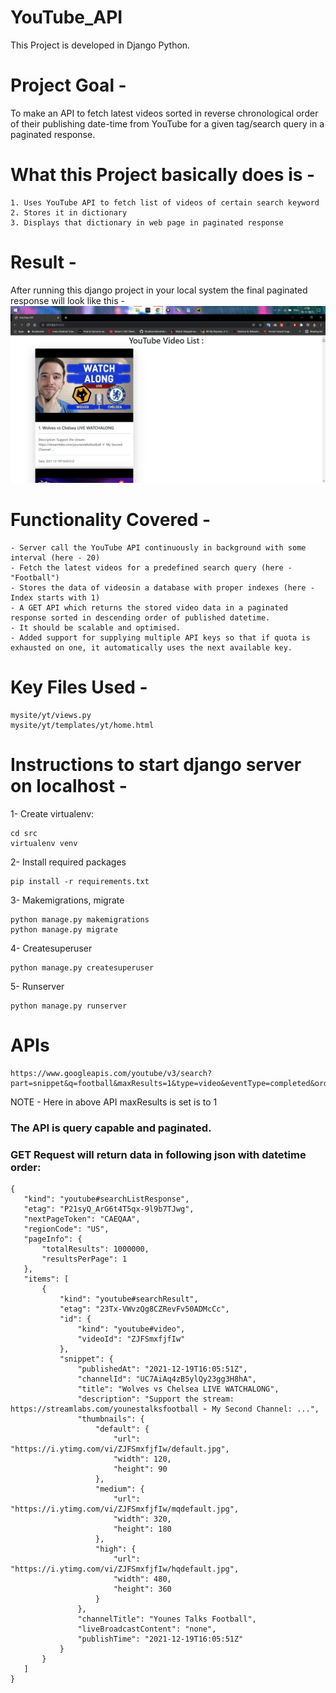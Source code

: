 # YouTube_API
This Project is developed in Django Python.

# Project Goal - 
To make an API to fetch latest videos sorted in reverse chronological order of their publishing date-time from YouTube for a given tag/search query in a paginated response.

# What this Project basically does is - 
```buildoutvfg
1. Uses YouTube API to fetch list of videos of certain search keyword
2. Stores it in dictionary
3. Displays that dictionary in web page in paginated response
```

# Result - 
After running this django project in your local system the final paginated response will look like this - 
![alt text](https://github.com/ShubhamShreshth/YouTube_API/blob/master/result.png?raw=true)

# Functionality Covered -
```buildoutcfg
- Server call the YouTube API continuously in background with some interval (here - 20)
- Fetch the latest videos for a predefined search query (here - "Football")
- Stores the data of videosin a database with proper indexes (here - Index starts with 1)
- A GET API which returns the stored video data in a paginated response sorted in descending order of published datetime.
- It should be scalable and optimised.
- Added support for supplying multiple API keys so that if quota is exhausted on one, it automatically uses the next available key.
```

# Key Files Used - 
```buildoutvfg
mysite/yt/views.py
mysite/yt/templates/yt/home.html
```

# Instructions to start django server on localhost - 
1- Create virtualenv: 
```buildoutcfg
cd src
virtualenv venv
```
2- Install required packages
```buildoutcfg
pip install -r requirements.txt
```
3- Makemigrations, migrate
```buildoutcfg
python manage.py makemigrations
python manage.py migrate
```
4- Createsuperuser
```
python manage.py createsuperuser
```
5- Runserver
```buildoutcfg
python manage.py runserver
```

# APIs
```buildoutcfg
https://www.googleapis.com/youtube/v3/search?part=snippet&q=football&maxResults=1&type=video&eventType=completed&order=date&key=AIzaSyB9QNacHSAQ4deQp4RjVf3gXZOKXtMCwJk
```
NOTE - Here in above API maxResults is set is to 1
### The API is query capable and paginated.
### GET Request will return data in following json with datetime order:
 ```buildoutcfg
{
    "kind": "youtube#searchListResponse",
    "etag": "P21syQ_ArG6t4T5qx-9l9b7TJwg",
    "nextPageToken": "CAEQAA",
    "regionCode": "US",
    "pageInfo": {
        "totalResults": 1000000,
        "resultsPerPage": 1
    },
    "items": [
        {
            "kind": "youtube#searchResult",
            "etag": "23Tx-VWvzQg8CZRevFv50ADMcCc",
            "id": {
                "kind": "youtube#video",
                "videoId": "ZJFSmxfjfIw"
            },
            "snippet": {
                "publishedAt": "2021-12-19T16:05:51Z",
                "channelId": "UC7AiAq4zB5ylQy23gg3H8hA",
                "title": "Wolves vs Chelsea LIVE WATCHALONG",
                "description": "Support the stream: https://streamlabs.com/younestalksfootball ➢ My Second Channel: ...",
                "thumbnails": {
                    "default": {
                        "url": "https://i.ytimg.com/vi/ZJFSmxfjfIw/default.jpg",
                        "width": 120,
                        "height": 90
                    },
                    "medium": {
                        "url": "https://i.ytimg.com/vi/ZJFSmxfjfIw/mqdefault.jpg",
                        "width": 320,
                        "height": 180
                    },
                    "high": {
                        "url": "https://i.ytimg.com/vi/ZJFSmxfjfIw/hqdefault.jpg",
                        "width": 480,
                        "height": 360
                    }
                },
                "channelTitle": "Younes Talks Football",
                "liveBroadcastContent": "none",
                "publishTime": "2021-12-19T16:05:51Z"
            }
        }
    ]
}
```

